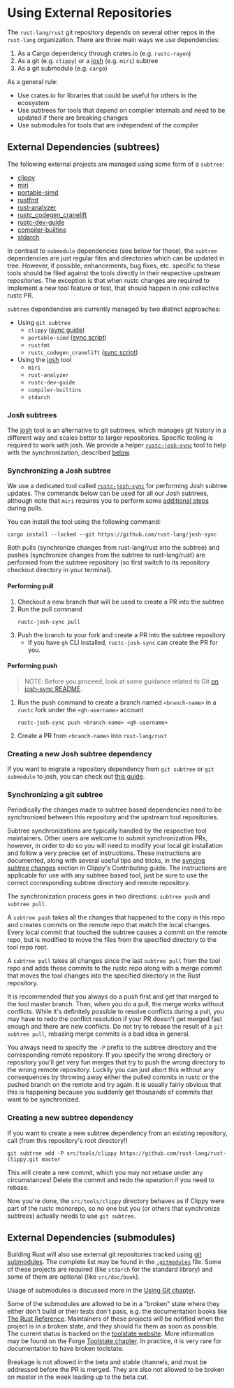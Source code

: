 # Using External Repositories

The `rust-lang/rust` git repository depends on several other repos in the `rust-lang` organization.
There are three main ways we use dependencies:
1. As a Cargo dependency through crates.io (e.g. `rustc-rayon`)
2. As a git (e.g. `clippy`) or a [josh] (e.g. `miri`) subtree
3. As a git submodule (e.g. `cargo`)

As a general rule:
- Use crates.io for libraries that could be useful for others in the ecosystem
- Use subtrees for tools that depend on compiler internals and need to be updated if there are breaking
  changes
- Use submodules for tools that are independent of the compiler

## External Dependencies (subtrees)

The following external projects are managed using some form of a `subtree`:

* [clippy](https://github.com/rust-lang/rust-clippy)
* [miri](https://github.com/rust-lang/miri)
* [portable-simd](https://github.com/rust-lang/portable-simd)
* [rustfmt](https://github.com/rust-lang/rustfmt)
* [rust-analyzer](https://github.com/rust-lang/rust-analyzer)
* [rustc_codegen_cranelift](https://github.com/rust-lang/rustc_codegen_cranelift)
* [rustc-dev-guide](https://github.com/rust-lang/rustc-dev-guide)
* [compiler-builtins](https://github.com/rust-lang/compiler-builtins)
* [stdarch](https://github.com/rust-lang/stdarch)

In contrast to `submodule` dependencies
(see below for those), the `subtree` dependencies are just regular files and directories which can
be updated in tree. However, if possible, enhancements, bug fixes, etc. specific
to these tools should be filed against the tools directly in their respective
upstream repositories. The exception is that when rustc changes are required to
implement a new tool feature or test, that should happen in one collective rustc PR.

`subtree` dependencies are currently managed by two distinct approaches:

* Using `git subtree`
    * `clippy` ([sync guide](https://doc.rust-lang.org/nightly/clippy/development/infrastructure/sync.html#performing-the-sync-from-rust-langrust-to-clippy))
    * `portable-simd` ([sync script](https://github.com/rust-lang/portable-simd/blob/master/subtree-sync.sh))
    * `rustfmt`
    * `rustc_codegen_cranelift` ([sync script](https://github.com/rust-lang/rustc_codegen_cranelift/blob/113af154d459e41b3dc2c5d7d878e3d3a8f33c69/scripts/rustup.sh#L7))
* Using the [josh](#synchronizing-a-josh-subtree) tool
    * `miri`
    * `rust-analyzer`
    * `rustc-dev-guide`
    * `compiler-builtins`
    * `stdarch`

### Josh subtrees

The [josh] tool is an alternative to git subtrees, which manages git history in a different way and scales better to larger repositories. Specific tooling is required to work with josh. We provide a helper [`rustc-josh-sync`][josh-sync] tool to help with the synchronization, described [below](#synchronizing-a-josh-subtree).

### Synchronizing a Josh subtree

We use a dedicated tool called [`rustc-josh-sync`][josh-sync] for performing Josh subtree updates.
The commands below can be used for all our Josh subtrees, although note that `miri`
requires you to perform some [additional steps](https://github.com/rust-lang/miri/blob/master/CONTRIBUTING.md#advanced-topic-syncing-with-the-rustc-repo) during pulls.

You can install the tool using the following command:
```
cargo install --locked --git https://github.com/rust-lang/josh-sync
```

Both pulls (synchronize changes from rust-lang/rust into the subtree) and pushes (synchronize
changes from the subtree to rust-lang/rust) are performed from the subtree repository (so first
switch to its repository checkout directory in your terminal).

#### Performing pull
1) Checkout a new branch that will be used to create a PR into the subtree
2) Run the pull command
    ```
    rustc-josh-sync pull
    ```
3) Push the branch to your fork and create a PR into the subtree repository
    - If you have `gh` CLI installed, `rustc-josh-sync` can create the PR for you.

#### Performing push

> NOTE:
> Before you proceed, look at some guidance related to Git [on josh-sync README].

1) Run the push command to create a branch named `<branch-name>` in a `rustc` fork under the `<gh-username>` account
    ```
    rustc-josh-sync push <branch-name> <gh-username>
    ```
2) Create a PR from `<branch-name>` into `rust-lang/rust`

### Creating a new Josh subtree dependency

If you want to migrate a repository dependency from `git subtree` or `git submodule` to josh, you can check out [this guide](https://hackmd.io/7pOuxnkdQDaL1Y1FQr65xg).

### Synchronizing a git subtree

Periodically the changes made to subtree based dependencies need to be synchronized between this
repository and the upstream tool repositories.

Subtree synchronizations are typically handled by the respective tool maintainers. Other users
are welcome to submit synchronization PRs, however, in order to do so you will need to modify
your local git installation and follow a very precise set of instructions.
These instructions are documented, along with several useful tips and tricks, in the
[syncing subtree changes][clippy-sync-docs] section in Clippy's Contributing guide.
The instructions are applicable for use with any subtree based tool, just be sure to
use the correct corresponding subtree directory and remote repository.

The synchronization process goes in two directions: `subtree push` and `subtree pull`.

A `subtree push` takes all the changes that happened to the copy in this repo and creates commits
on the remote repo that match the local changes. Every local
commit that touched the subtree causes a commit on the remote repo, but
is modified to move the files from the specified directory to the tool repo root.

A `subtree pull` takes all changes since the last `subtree pull`
from the tool repo and adds these commits to the rustc repo along with a merge commit that moves
the tool changes into the specified directory in the Rust repository.

It is recommended that you always do a push first and get that merged to the tool master branch.
Then, when you do a pull, the merge works without conflicts.
While it's definitely possible to resolve conflicts during a pull, you may have to redo the conflict
resolution if your PR doesn't get merged fast enough and there are new conflicts. Do not try to
rebase the result of a `git subtree pull`, rebasing merge commits is a bad idea in general.

You always need to specify the `-P` prefix to the subtree directory and the corresponding remote
repository. If you specify the wrong directory or repository
you'll get very fun merges that try to push the wrong directory to the wrong remote repository.
Luckily you can just abort this without any consequences by throwing away either the pulled commits
in rustc or the pushed branch on the remote and try again. It is usually fairly obvious
that this is happening because you suddenly get thousands of commits that want to be synchronized.

[clippy-sync-docs]: https://doc.rust-lang.org/nightly/clippy/development/infrastructure/sync.html

### Creating a new subtree dependency

If you want to create a new subtree dependency from an existing repository, call (from this
repository's root directory!)

```
git subtree add -P src/tools/clippy https://github.com/rust-lang/rust-clippy.git master
```

This will create a new commit, which you may not rebase under any circumstances! Delete the commit
and redo the operation if you need to rebase.

Now you're done, the `src/tools/clippy` directory behaves as if Clippy were
part of the rustc monorepo, so no one but you (or others that synchronize
subtrees) actually needs to use `git subtree`.

## External Dependencies (submodules)

Building Rust will also use external git repositories tracked using [git
submodules]. The complete list may be found in the [`.gitmodules`] file. Some
of these projects are required (like `stdarch` for the standard library) and
some of them are optional (like `src/doc/book`).

Usage of submodules is discussed more in the [Using Git chapter](git.md#git-submodules).

Some of the submodules are allowed to be in a "broken" state where they
either don't build or their tests don't pass, e.g. the documentation books
like [The Rust Reference]. Maintainers of these projects will be notified
when the project is in a broken state, and they should fix them as soon
as possible. The current status is tracked on the [toolstate website].
More information may be found on the Forge [Toolstate chapter].
In practice, it is very rare for documentation to have broken toolstate.

Breakage is not allowed in the beta and stable channels, and must be addressed
before the PR is merged. They are also not allowed to be broken on master in
the week leading up to the beta cut.

[git submodules]: https://git-scm.com/book/en/v2/Git-Tools-Submodules
[`.gitmodules`]: https://github.com/rust-lang/rust/blob/master/.gitmodules
[The Rust Reference]: https://github.com/rust-lang/reference/
[toolstate website]: https://rust-lang-nursery.github.io/rust-toolstate/
[Toolstate chapter]: https://forge.rust-lang.org/infra/toolstate.html
[josh]: https://josh-project.github.io/josh/intro.html
[josh-sync]: https://github.com/rust-lang/josh-sync
[on josh-sync README]: https://github.com/rust-lang/josh-sync#git-peculiarities

